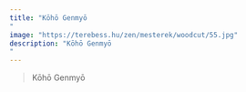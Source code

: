 ```yaml
---
title: "Kōhō Genmyō
"
image: "https://terebess.hu/zen/mesterek/woodcut/55.jpg"
description: "Kōhō Genmyō
"
---
```


> Kōhō Genmyō
> 
